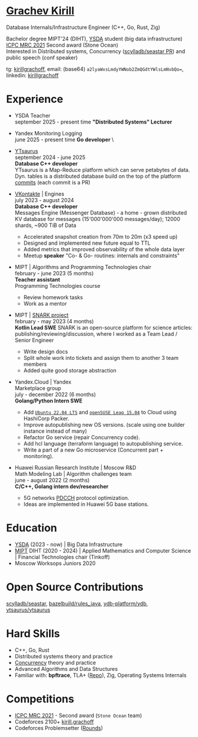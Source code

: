 # [Grachev Kirill](https://github.com/kirillgrachoff)

Database Internals/Infrastructure Engineer (C++, Go, Rust, Zig)

Bachelor degree MIPT'24 (DIHT), [YSDA](https://dataschool.yandex.com/) student (big data infrastructure) \
[ICPC MRC 2021](https://icpc.global/regionals/finder/MRC-2022/standings) Second award (Stone Ocean) \
Interested in Distributed systems, Concurrency ([scylladb/seastar PR](https://github.com/scylladb/seastar/pull/1944)) and public speech (conf speaker)

tg: [kirillgrachoff](https://t.me/kirillgrachoff), email: (base64) `a2lyaWxsLmdyYWNob2ZmQGdtYWlsLmNvbQo=`, linkedin: [kirillgrachoff](https://www.linkedin.com/in/kirillgrachoff/)

# Experience
- YSDA Teacher \
  september 2025 - present time
  **"Distributed Systems" Lecturer**
- Yandex Monitoring Logging \
  june 2025 - present time
  **Go developer** \
- [YTsaurus](https://ytsaurus.tech) \
  september 2024 - june 2025 \
  **Database C++ developer** \
  YTsaurus is a Map-Reduce platform which can serve petabytes of data. Dyn. tables is a distributed database build on the top of the platform \
  [commits](https://github.com/ytsaurus/ytsaurus/commits?author=kirillgrachoff) (each commit is a PR)
- [VKontakte](https://vk.com) | Engines \
  july 2023 - august 2024 \
  **Database C++ developer** \
  Messages Engine (Messenger Database) - a home - grown distributed KV database for messages (15'000'000'000 messages/day); 12000 shards, ~900 TiB of Data
  - Accelerated snapshot creation from 70m to 20m (x3 speed up)
  - Designed and implemented new future equal to TTL
  - Added metrics that improved observability of the whole data layer
  - Meetup **speaker** "Co- \& Go- routines: internals and constraints"

- MIPT | Algorithms and Programming Technologies chair \
  february - june 2023 (5 months) \
  **Teacher assistant** \
  Programming Technologies course
  - Review homework tasks
  - Work as a mentor

- MIPT | [SNARK project](https://github.com/SciProgCentre/snark) \
  february - may 2023 (4 months) \
  **Kotlin Lead SWE**
  SNARK is an open-source platform for science articles: publishing/reviewing/discussion, where I worked as a Team Lead / Senior Engineer
  - Write design docs
  - Split whole work into tickets and assign them to another 3 team members
  - Added quite good storage abstraction

- Yandex.Cloud | Yandex \
  Marketplace group \
  july - december 2022 (6 months) \
  **Golang/Python Intern SWE**
  - Add [`Ubuntu 22.04 LTS`](https://cloud.yandex.ru/marketplace/products/yc/ubuntu-22-04-lts) and [`openSUSE Leap 15.04`](https://cloud.yandex.ru/marketplace/products/yc/opensuse-15-4) to Cloud using HashiCorp Packer.
  - Improve autopublishing new OS versions. (scale using one builder instance instead of many)
  - Refactor Go service (repair Concurrency code).
  - Add hcl language (terraform language) to autopublishing service.
  - Write a part of a new Go microservice (Concurrent part + monitoring).

- Huawei Russian Research Institute | Moscow R\&D \
  Math Modeling Lab | Algorithm challenges team \
  june - august 2022 (2 months) \
  **C/C++, Golang intern dev/researcher**
  - 5G networks [PDCCH](https://www.sharetechnote.com/html/5G/5G_PDCCH.html) protocol optimization.
  - Ideas are implemented in Huawei 5G base stations.

# Education
- [YSDA](https://dataschool.yandex.com/) (2023 - now) | Big Data Infrastructure
- [MIPT](phystech.edu) DIHT (2020 - 2024) | Applied Mathematics and Computer Science | Financial Technologies chair (Tinkoff)
- Moscow Worksops Juniors 2020

# Open Source Contributions
[scylladb/seastar](https://github.com/scylladb/seastar/pull/1944), [bazelbuild/rules_java](https://github.com/bazelbuild/rules_java/commits?author=kirillgrachoff), [ydb-platform/ydb](https://github.com/ydb-platform/ydb/commits?author=kirillgrachoff), [ytsaurus/ytsaurus](https://github.com/ytsaurus/ytsaurus/commits?author=kirillgrachoff)

# Hard Skills
- C++, Go, Rust
- Distributed systems theory and practice
- [Concurrency](https://gitlab.com/Lipovsky/concurrency-course) theory and practice
- Advanced Algorithms and Data Structures
- Familiar with: **bpftrace**, TLA+ ([Repo](https://github.com/kirillgrachoff/tlaplus-examples)), Zig, Operating Systems Internals

# Competitions
- [ICPC MRC 2021](https://icpc.global/regionals/finder/MRC-2022/standings) - Second award (`Stone Ocean` team)
- Codeforces 2100+ [kirill.grachoff](https://codeforces.com/profile/kirill.grachoff)
- Codeforces Problemsetter ([Rounds](https://codeforces.com/contests/writer/kirill.grachoff))
